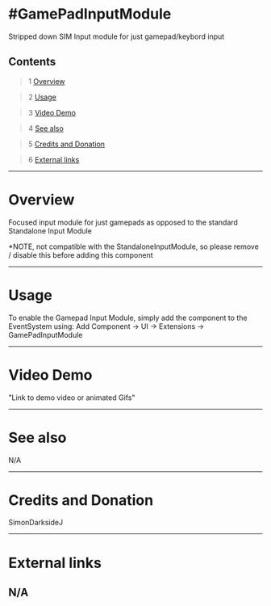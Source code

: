 #GamePadInputModule
==============



Stripped down SIM Input module for just gamepad/keybord input



Contents
---------
> 1 [Overview](#markdown-header-overview)

> 2 [Usage](#markdown-header-usage)

> 3 [Video Demo](#markdown-header-video-demo)

> 4 [See also](#markdown-header-see-also)

> 5 [Credits and Donation](#markdown-header-credits-and-donation)

> 6 [External links](#markdown-header-external-links)

---------------------

# Overview

Focused input module for just gamepads as opposed to the standard Standalone Input Module

*NOTE, not compatible with the StandaloneInputModule, so please remove / disable this before adding this component


---------------------

# Usage

To enable the Gamepad Input Module, simply add the component to the EventSystem using:
Add Component -> UI -> Extensions -> GamePadInputModule



---------------------

# Video Demo

"Link to demo video or animated Gifs"


---------------------

# See also

N/A

---------------------

# Credits and Donation

SimonDarksideJ

---------------------

# External links

N/A
---------------------

